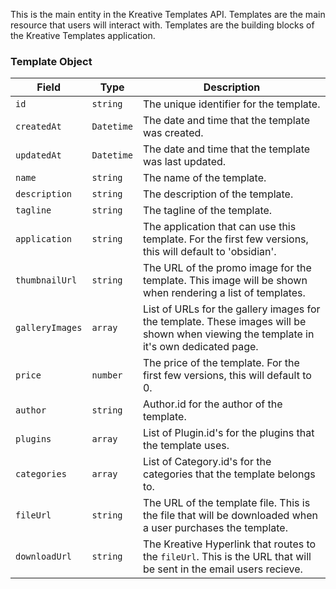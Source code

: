 This is the main entity in the Kreative Templates API. Templates are the main resource that users will interact with. Templates are the building blocks of the Kreative Templates application.

### Template Object

| Field           | Type       | Description                                                                                                                            |
| --------------- | ---------- | -------------------------------------------------------------------------------------------------------------------------------------- |
| `id`            | `string`   | The unique identifier for the template.                                                                                                |
| `createdAt`     | `Datetime` | The date and time that the template was created.                                                                                       |
| `updatedAt`     | `Datetime` | The date and time that the template was last updated.                                                                                  |
| `name`          | `string`   | The name of the template.                                                                                                              |
| `description`   | `string`   | The description of the template.                                                                                                       |
| `tagline`       | `string`   | The tagline of the template.                                                                                                           |
| `application`   | `string`   | The application that can use this template. For the first few versions, this will default to 'obsidian'.                               |
| `thumbnailUrl`  | `string`   | The URL of the promo image for the template. This image will be shown when rendering a list of templates.                              |
| `galleryImages` | `array`    | List of URLs for the gallery images for the template. These images will be shown when viewing the template in it's own dedicated page. |
| `price`         | `number`   | The price of the template. For the first few versions, this will default to 0.                                                         |
| `author`        | `string`   | Author.id for the author of the template.                                                                                              |
| `plugins`       | `array`    | List of Plugin.id's for the plugins that the template uses.                                                                            |
| `categories`    | `array`    | List of Category.id's for the categories that the template belongs to.                                                                 |
| `fileUrl`       | `string`   | The URL of the template file. This is the file that will be downloaded when a user purchases the template.                             |
| `downloadUrl`   | `string`   | The Kreative Hyperlink that routes to the `fileUrl`. This is the URL that will be sent in the email users recieve.                     |
